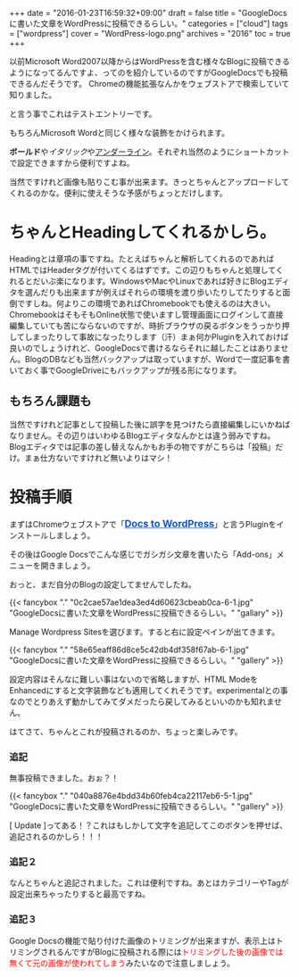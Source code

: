 +++
date = "2016-01-23T16:59:32+09:00"
draft = false
title = "GoogleDocsに書いた文章をWordPressに投稿できるらしい。"
categories = ["cloud"]
tags = ["wordpress"]
cover = "WordPress-logo.png"
archives = "2016"
toc = true
+++

以前Microsoft Word2007以降からはWordPressを含む様々なBlogに投稿できるようになってるんですよ、ってのを紹介しているのですがGoogleDocsでも投稿できるんだそうです。
Chromeの機能拡張なんかをウェブストアで検索していて知りました。

と言う事でこれはテストエントリーです。

もちろんMicrosoft Wordと同じく様々な装飾をかけられます。

<p><span><span style="font-weight:bold;">ボールド</span><span style="">や</span><span style="font-style:italic;">イタリック</span><span style="">や</span><span style="text-decoration:underline;">アンダーライン</span><span style="">。それぞれ当然のようにショートカットで設定できますから便利ですよね。</span></span></p><p><span><span style="">当然ですけれど画像も貼りこむ事が出来ます。きっとちゃんとアップロードしてくれるのかな。便利に使えそうな予感がちょっとだけします。</span></span></p><p></p><p><span><span style=""></span></span></p><h1><span><span style="">ちゃんとHeadingしてくれるかしら。</span></span></h1><p><span><span style="">Headingとは章項の事ですね。たとえばちゃんと解析してくれるのであればHTMLではHeaderタグが付いてくるはずです。この辺りもちゃんと処理してくれるとだいぶ楽になります。WindowsやMacやLinuxであれば好きにBlogエディタを選んだりも出来ますが例えばそれらの環境を渡り歩いたりしてたりすると面倒ですしね。何よりこの環境であればChromebookでも使えるのは大きい。ChromebookはそもそもOnline状態で使いますし管理画面にログインして直接編集していても苦にならないのですが、時折ブラウザの戻るボタンをうっかり押してしまったりして事故になったりします（汗）まぁ何かPluginを入れておけば良いのでしょうけれど、GoogleDocsで書けるならそれに越したことはありません。BlogのDBなども当然バックアップは取っていますが、Wordで一度記事を書いておく事でGoogleDriveにもバックアップが残る形になります。</span></span></p><h2><span><span style="">もちろん課題も</span></span></h2><p><span><span style="">当然ですけれど記事として投稿した後に誤字を見つけたら直接編集しにいかねばなりません。その辺りはいわゆるBlogエディタなんかとは違う弱みですね。Blogエディタでは記事の差し替えなんかもお手の物ですがこちらは「投稿」だけ。まぁ仕方ないですけれど無いよりはマシ！</span></span></p><p></p><h1><span><span style="">投稿手順</span></span></h1><p><span><span style="">まずはChromeウェブストアで「</span><a href="https://chrome.google.com/webstore/detail/docs-to-wordpress/dmmjjffhapkelioplpceelbpmpcpjeke" style="background-color:#ffffff;color:#1155cc;font-size:13pt;font-weight:bold;text-decoration:underline;">Docs to WordPress</a><span style="">」と言うPluginをインストールしましょう。</span></span></p><p><span><span style="">その後はGoogle Docsでこんな感じでガシガシ文章を書いたら「Add-ons」メニューを開きましょう。</span></span></p><p><span><span style="">おっと、まだ自分のBlogの設定してませんでしたね。</span></span>

{{< fancybox "." "0c2cae57ae1dea3ed4d60623cbeab0ca-6-1.jpg" "GoogleDocsに書いた文章をWordPressに投稿できるらしい。" "gallary" >}}

<span><span style="">Manage Wordpress Sitesを選びます。すると右に設定ペインが出てきます。</span></span></p>

{{< fancybox "." "58e65eaff86d8ce5c42db4df358f67ab-6-1.jpg" "GoogleDocsに書いた文章をWordPressに投稿できるらしい。" "gallery" >}}

<p><span><span style="">設定内容はそんなに難しい事はないので省略しますが、HTML ModeをEnhancedにすると文字装飾なども適用してくれそうです。experimentalとの事なのでとりあえず動かしてみてダメだったら戻してみるといいのかも知れません。</span></span></p><p></p><p><span><span style="">はてさて、ちゃんとこれが投稿されるのか、ちょっと楽しみです。</span></span></p><h3><span><span style="">追記</span></span></h3><p><span><span style="">無事投稿できました。おぉ？！</span></span></p>

{{< fancybox "." "040a8876e4bdd34b60feb4ca22117eb6-5-1.jpg" "GoogleDocsに書いた文章をWordPressに投稿できるらしい。" "gallery" >}}

<p><span><span style="">[ Update ]ってある！？これはもしかして文字を追記してこのボタンを押せば、追記されるのかしら！！！</span></span></p><h3><span><span style="">追記２</span></span></h3><p><span><span style="">なんとちゃんと追記されました。これは便利ですね。あとはカテゴリーやTagが設定出来ちゃったりすると最高ですね。</span></span></p><h3><span><span style="">追記３</span></span></h3><p><span><span style="">Google Docsの機能で貼り付けた画像のトリミングが出来ますが、表示上はトリミングされるんですがBlogに投稿される際には</span><span style="color:#ff0000;">トリミングした後の画像では無くて元の画像が使われてしまう</span><span style="">みたいなので注意しましょう。</span></span></p><p></p>
